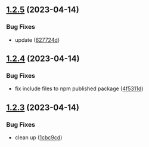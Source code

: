 ## [1.2.5](https://github.com/baoidl/sth/compare/v1.2.4...v1.2.5) (2023-04-14)


### Bug Fixes

* update ([627724d](https://github.com/baoidl/sth/commit/627724d9121af62c3dea284f7f662d73b7470476))

## [1.2.4](https://github.com/baoidl/sth/compare/v1.2.3...v1.2.4) (2023-04-14)


### Bug Fixes

* fix include files to npm published package ([4f5311d](https://github.com/baoidl/sth/commit/4f5311ded3202cc24443bf38cc932c7205718b0a))

## [1.2.3](https://github.com/baoidl/sth/compare/v1.2.2...v1.2.3) (2023-04-14)


### Bug Fixes

* clean up ([1cbc9cd](https://github.com/baoidl/sth/commit/1cbc9cd282fdbc5643be823b736b1a1a84dcb32f))

